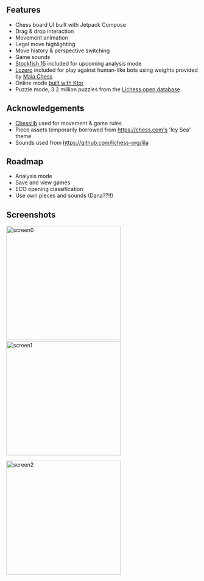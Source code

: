 ## Features

- Chess board UI built with Jetpack Compose
- Drag & drop interaction
- Movement animation
- Legal move highlighting
- Move history & perspective switching
- Game sounds
- [Stockfish 15](https://stockfishchess.org/) included for upcoming analysis mode
- [Lczero](https://lczero.org/) included for play against human-like bots using weights provided by [Maia Chess](https://maiachess.com/) 
- Online mode [built with Ktor](https://github.com/jlmcdonnell/chess-server)
- Puzzle mode, 3.2 million puzzles from the [Lichess open database](https://database.lichess.org/#puzzles)

## Acknowledgements

- [Chesslib](https://github.com/bhlangonijr/chesslib) used for movement & game rules
- Piece assets temporarily borrowed from https://chess.com's 'Icy Sea' theme
- Sounds used from https://github.com/lichess-org/lila

## Roadmap

- Analysis mode
- Save and view games
- ECO opening classification
- Use own pieces and sounds (Dana??!!)

## Screenshots

<img width="300" alt="screen0" src="https://user-images.githubusercontent.com/2794581/229905213-1d36efeb-8aea-4628-b189-a849b4758ab7.png">&nbsp;&nbsp;<img width="300" alt="screen1" src="https://user-images.githubusercontent.com/2794581/229905229-38d40c7e-7e4d-40f5-a4ce-8d824ee4dff3.png">

<img width="300" alt="screen2" src="https://user-images.githubusercontent.com/2794581/229905240-a93800e8-e8b7-4296-808f-e4acf0c97320.png">
